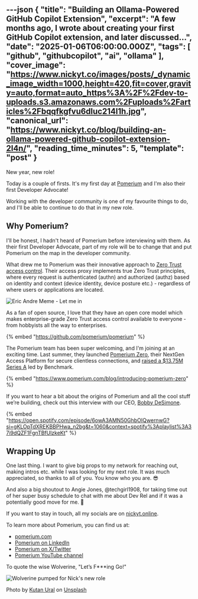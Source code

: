 ---json
{
  "title": "Building an Ollama-Powered GitHub Copilot Extension",
  "excerpt": "A few months ago, I wrote about creating your first GitHub Copilot extension, and later discussed...",
  "date": "2025-01-06T06:00:00.000Z",
  "tags": [
    "github",
    "githubcopilot",
    "ai",
    "ollama"
  ],
  "cover_image": "https://www.nickyt.co/images/posts/_dynamic_image_width=1000,height=420,fit=cover,gravity=auto,format=auto_https%3A%2F%2Fdev-to-uploads.s3.amazonaws.com%2Fuploads%2Farticles%2Fbqqfkgfvu6dluc214l1h.jpg",
  "canonical_url": "https://www.nickyt.co/blog/building-an-ollama-powered-github-copilot-extension-2l4n/",
  "reading_time_minutes": 5,
  "template": "post"
}
---

New year, new role!

Today is a couple of firsts. It's my first day at [Pomerium](https://pomerium.com) and I'm also their first Developer Advocate!

Working with the developer community is one of my favourite things to do, and I'll be able to continue to do that in my new role.

## Why Pomerium?

I'll be honest, I hadn't heard of Pomerium before interviewing with them. As their first Developer Advocate, part of my role will be to change that and put Pomerium on the map in the developer community.

What drew me to Pomerium was their innovative approach to [Zero Trust access control](https://www.pomerium.com/zero-trust). Their access proxy implements true Zero Trust principles, where every request is authenticated (authn) and authorized (authz) based on identity and context (device identity, device posture etc.) - regardless of where users or applications are located.

![Eric Andre Meme - Let me in](https://i.giphy.com/media/v1.Y2lkPTc5MGI3NjExcmd3czE1eTE5aHg1Mjl3Y2Q0ZzR4MnQ1NHRocjFkeWd4dTU1Y2ppdSZlcD12MV9pbnRlcm5hbF9naWZfYnlfaWQmY3Q9Zw/yx400dIdkwWdsCgWYp/giphy.gif)

As a fan of open source, I love that they have an open core model which makes enterprise-grade Zero Trust access control available to everyone - from hobbyists all the way to enterprises.

{% embed "https://github.com/pomerium/pomerium" %}

The Pomerium team has been super welcoming, and I'm joining at an exciting time. Last summer, they launched [Pomerium Zero](https://www.pomerium.com/blog/introducing-pomerium-zero), their NextGen Access Platform for secure clientless connections, and [raised a $13.75M Series A](https://www.businesswire.com/news/home/20240620782474/en/Pomerium-Announces-13.75M-Series-A-led-by-Benchmark-and-Launches-Pomerium-Zero) led by Benchmark.

{% embed "https://www.pomerium.com/blog/introducing-pomerium-zero" %}

If you want to hear a bit about the origins of Pomerium and all the cool stuff we’re building, check out this interview with our CEO, [Bobby DeSimone](https://www.linkedin.com/in/bobby-desimone/).

{% embed "https://open.spotify.com/episode/6owA3AMN50GhbOIQwernwG?si=gKLOpTdXREKBBPHwa_n2bg&t=1060&context=spotify%3Aplaylist%3A37i9dQZF1FgnTBfUlzkeKt" %}

## Wrapping Up

One last thing. I want to give big props to my network for reaching out, making intros etc. while I was looking for my next role. It was much appreciated, so thanks to all of you. You know who you are. 😎

And also a big shoutout to Angie Jones, @techgirl1908, for taking time out of her super busy schedule to chat with me about Dev Rel and if it was a potentially good move for me. 💜

If you want to stay in touch, all my socials are on [nickyt.online](https://nickyt.online).

To learn more about Pomerium, you can find us at:

* [pomerium.com](https://pomerium.com)
* [Pomerium on LinkedIn](https://www.linkedin.com/company/pomerium-inc/)
* [Pomerium on X/Twitter](https://x.com/pomerium_io)
* [Pomerium YouTube channel](https://www.youtube.com/@pomerium37)

To quote the wise Wolverine, "Let’s F***ing Go!"

![Wolverine pumped for Nick's new role](https://i.giphy.com/media/v1.Y2lkPTc5MGI3NjExeGxlaTBmcXY0cXlpNWExdGFlNGc2azNrNzEyZTY0bzFnYXVoMjd3bSZlcD12MV9pbnRlcm5hbF9naWZfYnlfaWQmY3Q9Zw/jTZMPc5aE4AKlt5OVW/giphy.gif)

Photo by <a href="https://unsplash.com/@kutanural?utm_content=creditCopyText&utm_medium=referral&utm_source=unsplash">Kutan Ural</a> on <a href="https://unsplash.com/photos/royal-guard-guarding-the-buckingham-palace-MZPwImQUDM0?utm_content=creditCopyText&utm_medium=referral&utm_source=unsplash">Unsplash</a>